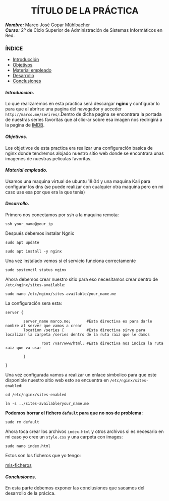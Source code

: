 <center>

# TÍTULO DE LA PRÁCTICA


</center>

***Nombre:*** Marco José Gopar Mühlbacher
<br>
***Curso:*** 2º de Ciclo Superior de Administración de Sistemas Informáticos en Red.

### ÍNDICE

+ [Introducción](#id1)
+ [Objetivos](#id2)
+ [Material empleado](#id3)
+ [Desarrollo](#id4)
+ [Conclusiones](#id5)


#### ***Introducción***. <a name="id1"></a>

Lo que realizaremos en esta practica será descargar **nginx** y configurar lo para que al abrirse una pagina del navegador y acceder `http://marco.me/serires/`.Dentro de dicha pagina se encontrara la portada de nuestras series favoritas que al clic-ar sobre esa imagen nos redirigirá a la pagina de [IMDB](https://www.imdb.com/).

#### ***Objetivos***. <a name="id2"></a>

Los objetivos de esta practica era realizar una configuración basica de nginx donde tendremos alojado nuestro sitio web donde se encontrara unas imagenes de nuestras peliculas favoritas.

#### ***Material empleado***. <a name="id3"></a>

Usamos una maquina virtual de ubuntu 18.04 y una maquina Kali para configurar los dns (se puede realizar con cualquier otra maquina pero en mi caso use esa por que era la que tenia)

#### ***Desarrollo***. <a name="id4"></a>

Primero nos conectamos por ssh a la maquina remota:
```
ssh your_name@your_ip
```

Después debemos instalar Ngnix
```
sudo apt update
```
```
sudo apt install -y nginx
```
Una vez instalado vemos si el servicio funciona correctamente
```
sudo systemctl status nginx
```
Ahora debemos crear nuestro sitio para eso necesitamos crear dentro de `/etc/nginx/sites-available`:
```
sudo nano /etc/nginx/sites-available/your_name.me 
```
La configuración sera esta:
```
server {

        server_name marco.me;       #Esta directiva es para darle nombre al server que vamos a crear
        location /series {          #Esta directiva sirve para localizar la carpeta /series dentro de la ruta raiz que le damos 

                root /var/www/html; #Esta directiva nos indica la ruta raiz que va usar

        }

}
```
Una vez configurada vamos a realizar un enlace simbolico para que este disponible nuestro sitio web esto se encuentra en `/etc/nginx/sites-enabled`:
```
cd /etc/nginx/sites-enabled
```
```
ln -s ../sites-available/your_name.me
```
**Podemos borrar el fichero `default` para que no nos de problema:**
```
sudo rm default
```

Ahora toca crear los archivos `index.html` y otros archivos si es necesario en mi caso yo cree un `style.css` y una carpeta con images:
```
sudo nano index.html
```
Estos son los ficheros que yo tengo:

[mis-ficheros](https://github.com/MarcoJ18/IMW_Marco/tree/main/trim1/ut1/a1/document)

#### ***Conclusiones***. <a name="id5"></a>

En esta parte debemos exponer las conclusiones que sacamos del desarrollo de la prácica.
